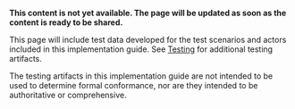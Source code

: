 **This content is not yet available. The page will be updated as soon as the content is ready to be shared.**

This page will include test data developed for the test scenarios and actors included in this implementation guide. See [Testing](testing.html) for additional testing artifacts.

The testing artifacts in this implementation guide are not intended to be used to determine formal conformance, nor are they intended to be authoritative or comprehensive.